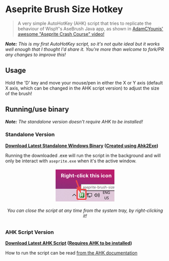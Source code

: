 # Aseprite Brush Size Hotkey

> A very simple AutoHotKey (AHK) script that tries to replicate the behaviour of WispY's AseBrush Java app, as shown in [AdamCYounis' awesome "Aseprite Crash Course" video!](https://youtu.be/59Y6OTzNrhk)

***Note:** This is my first AutoHotKey script, so it's not quite ideal but it works well enough that I thought I'd share it. You're more than welcome to fork/PR any changes to improve this!*

## Usage

Hold the 'D' key and move your mouse/pen in either the X or Y axis (default X axis, which can be changed in the AHK script version) to adjust the size of the brush!

## Running/use binary

***Note:** The standalone version doesn't require AHK to be installed!*

### Standalone Version

**[Download Latest Standalone Windows Binary](https://github.com/arcticnoah/aseprite-brush-size-hotkey/releases/latest) ([Created using Ahk2Exe](https://github.com/AutoHotkey/Ahk2Exe))**

Running the downloaded .exe will run the script in the background and will only be interact with `aseprite.exe` when it's the active window.

<h6 align="center">
    <img src="system-tray.png">
    <br>
    <br>
    You can close the script at any time from the system tray, by right-clicking it!
</h6>


### AHK Script Version

**[Download Latest AHK Script](https://github.com/arcticnoah/aseprite-brush-size-hotkey/blob/main/aseprite-brush-size-hotkey.ahk) ([Requires AHK to be installed](https://www.autohotkey.com/))**

How to run the script can be read [from the AHK documentation](https://www.autohotkey.com/docs/Program.htm#run)
